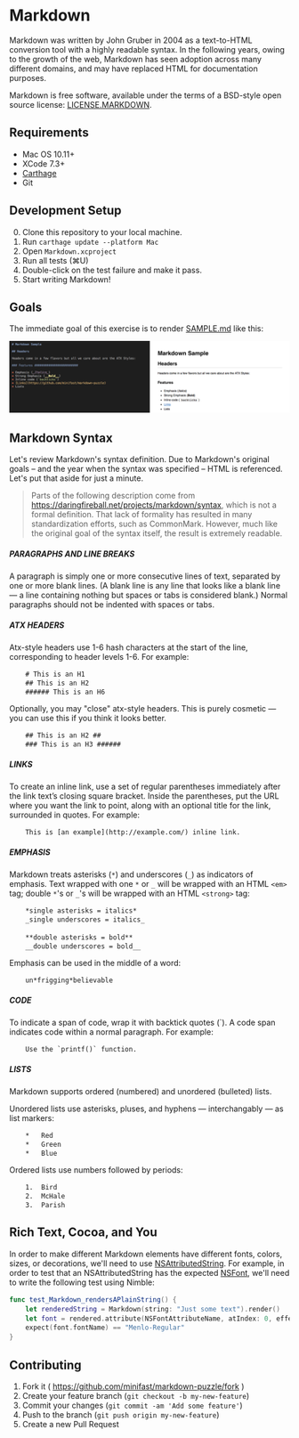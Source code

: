 # Markdown

Markdown was written by John Gruber in 2004 as a text-to-HTML conversion tool with a highly readable syntax. In the following years, owing to the growth of the web, Markdown has seen adoption across many different domains, and may have replaced HTML for documentation purposes.

Markdown is free software, available under the terms of a BSD-style open source license: [LICENSE.MARKDOWN](LICENSE.MARKDOWN).


## Requirements

* Mac OS 10.11+
* XCode 7.3+
* [Carthage](https://github.com/Carthage/Carthage)
* Git


## Development Setup

0. Clone this repository to your local machine.
1. Run `carthage update --platform Mac`
1. Open `Markdown.xcproject`
2. Run all tests (⌘U)
3. Double-click on the test failure and make it pass.
4. Start writing Markdown!


## Goals

The immediate goal of this exercise is to render [SAMPLE.md](doc/SAMPLE.md) like this:

   ![sample_rendered_by_mou](doc/sample.png)


## Markdown Syntax

Let's review Markdown's syntax definition.  Due to Markdown's original goals – and the year when the syntax was specified – HTML is referenced.  Let's put that aside for just a minute.

> Parts of the following description come from <https://daringfireball.net/projects/markdown/syntax>, which is not a formal definition.  That lack of formality has resulted in many standardization efforts, such as CommonMark.  However, much like the original goal of the syntax itself, the result is extremely readable.


##### PARAGRAPHS AND LINE BREAKS

A paragraph is simply one or more consecutive lines of text, separated by one or more blank lines. (A blank line is any line that looks like a blank line — a line containing nothing but spaces or tabs is considered blank.) Normal paragraphs should not be indented with spaces or tabs.


##### ATX HEADERS

Atx-style headers use 1-6 hash characters at the start of the line, corresponding to header levels 1-6. For example:

```
    # This is an H1
    ## This is an H2
    ###### This is an H6
```

Optionally, you may "close" atx-style headers. This is purely cosmetic — you can use this if you think it looks better.

```
    ## This is an H2 ##
    ### This is an H3 ######
```


##### LINKS

To create an inline link, use a set of regular parentheses immediately after the link text’s closing square bracket. Inside the parentheses, put the URL where you want the link to point, along with an optional title for the link, surrounded in quotes. For example:

```
    This is [an example](http://example.com/) inline link.
```


##### EMPHASIS

Markdown treats asterisks (`*`) and underscores (`_`) as indicators of emphasis. Text wrapped with one `*` or `_` will be wrapped with an HTML `<em>` tag; double `*`'s or `_`'s will be wrapped with an HTML `<strong>` tag:

```
    *single asterisks = italics*
    _single underscores = italics_

    **double asterisks = bold**
    __double underscores = bold__
```

Emphasis can be used in the middle of a word:

```
    un*frigging*believable
```


##### CODE

To indicate a span of code, wrap it with backtick quotes (`). A code span indicates code within a normal paragraph. For example:

```
    Use the `printf()` function.
```


##### LISTS

Markdown supports ordered (numbered) and unordered (bulleted) lists.

Unordered lists use asterisks, pluses, and hyphens — interchangably — as list markers:

```
    *   Red
    *   Green
    *   Blue
```

Ordered lists use numbers followed by periods:

```
    1.  Bird
    2.  McHale
    3.  Parish
```


## Rich Text, Cocoa, and You

In order to make different Markdown elements have different fonts, colors, sizes, or decorations, we'll need to use [NSAttributedString](https://developer.apple.com/library/mac/documentation/Cocoa/Reference/Foundation/Classes/NSAttributedString_Class).  For example, in order to test that an NSAttributedString has the expected [NSFont](https://developer.apple.com/library/mac/documentation/Cocoa/Reference/ApplicationKit/Classes/NSFont_Class), we'll need to write the following test using Nimble:

```swift
func test_Markdown_rendersAPlainString() {
    let renderedString = Markdown(string: "Just some text").render()
    let font = rendered.attribute(NSFontAttributeName, atIndex: 0, effectiveRange: nil) as! NSFont
    expect(font.fontName) == "Menlo-Regular"
}
```


## Contributing

1. Fork it ( https://github.com/minifast/markdown-puzzle/fork )
2. Create your feature branch (`git checkout -b my-new-feature`)
3. Commit your changes (`git commit -am 'Add some feature'`)
4. Push to the branch (`git push origin my-new-feature`)
5. Create a new Pull Request
